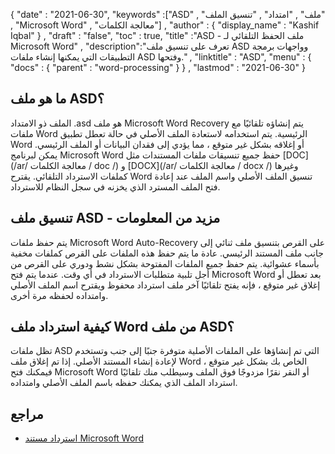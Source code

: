 {
  "date" : "2021-06-30",
  "keywords" :["ASD" , "ملف" , "امتداد" , "تنسيق الملف" , "Microsoft Word" , "معالجة الكلمات"] ,
  "author" : {
    "display_name" : "Kashif Iqbal"
} ,
  "draft" : "false",
  "toc" : true,
  "title" :"ASD - ملف الحفظ التلقائي لـ Microsoft Word" ,
  "description":"تعرف على تنسيق ملف ASD وواجهات برمجة التطبيقات التي يمكنها إنشاء ملفات ASD وفتحها." ,
  "linktitle" : "ASD",
  "menu" : {
    "docs" : {
      "parent" : "word-processing"
}
} ,
  "lastmod" : "2021-06-30"
}

## ما هو ملف ASD؟

الملف ذو الامتداد .asd هو ملف Microsoft Word Recovery يتم إنشاؤه تلقائيًا مع ملفات Word الرئيسية. يتم استخدامه لاستعادة الملف الأصلي في حالة تعطل تطبيق Word أو إغلاقه بشكل غير متوقع ، مما يؤدي إلى فقدان البيانات أو الملف الرئيسي. يمكن لبرنامج Microsoft Word حفظ جميع تنسيقات ملفات المستندات مثل [DOC](/ar/ معالجة الكلمات / doc /) و [DOCX](/ar/ معالجة الكلمات / docx /) وغيرها كملفات الاسترداد التلقائي. يقترح Word تنسيق الملف الأصلي واسم الملف عند إعادة فتح الملف المسترد الذي يخزنه في سجل النظام للاسترداد.

## تنسيق ملف ASD - مزيد من المعلومات

يتم حفظ ملفات Microsoft Word Auto-Recovery على القرص بتنسيق ملف ثنائي إلى جانب ملف المستند الرئيسي. عادة ما يتم حفظ هذه الملفات على القرص كملفات مخفية بأسماء عشوائية. يتم حفظ جميع الملفات المفتوحة بشكل نشط ودوري على القرص من أجل تلبية متطلبات الاسترداد في أي وقت. عندما يتم فتح Microsoft Word بعد تعطل أو إغلاق غير متوقع ، فإنه يفتح تلقائيًا آخر ملف استرداد محفوظ ويقترح اسم الملف الأصلي وامتداده لحفظه مرة أخرى.

## كيفية استرداد ملف Word من ملف ASD؟

تظل ملفات ASD التي تم إنشاؤها على الملفات الأصلية متوفرة جنبًا إلى جنب وتستخدم لإعادة إنشاء المستند الأصلي. إذا تم إغلاق ملف Word الخاص بك بشكل غير متوقع ، فيمكنك فتح Microsoft Word أو النقر نقرًا مزدوجًا فوق الملف وسيطلب منك تلقائيًا استرداد الملف الذي يمكنك حفظه باسم الملف الأصلي وامتداده.

## مراجع

* [استرداد مستند Microsoft Word](https://docs.microsoft.com/en-us/office/troubleshoot/word/recover-lost-unsaved-corrupt-document)

